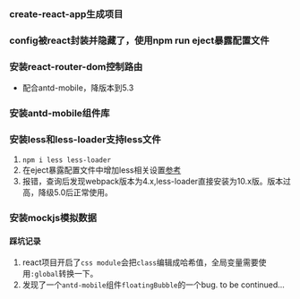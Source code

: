 ### create-react-app生成项目
### config被react封装并隐藏了，使用npm run eject暴露配置文件
### 安装react-router-dom控制路由
- 配合antd-mobile，降版本到5.3

### 安装antd-mobile组件库
### 安装less和less-loader支持less文件
1. `npm i less less-loader`
2. 在eject暴露配置文件中增加less相关设置[参考](https://www.cnblogs.com/shun1015/p/13520577.html)
3. 报错，查询后发现webpack版本为4.x,less-loader直接安装为10.x版。版本过高，降级5.0后正常使用。

### 安装mockjs模拟数据

#### 踩坑记录
1. react项目开启了`css module`会把`class`编辑成哈希值，全局变量需要使用`:global`转换一下。
2. 发现了一个`antd-mobile`组件`floatingBubble`的一个bug.
to be continued...